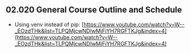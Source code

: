## 02.020 General Course Outline and Schedule

* Using venv instead of pip: [https://www.youtube.com/watch?v=W--_EOzdTHk&list=TLPQMjcwNDIwMjFiYH7RGFTKJg&index=4](https://www.youtube.com/watch?v=W--_EOzdTHk&list=TLPQMjcwNDIwMjFiYH7RGFTKJg&index=4)